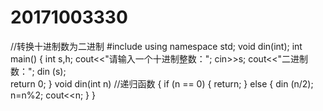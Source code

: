 # 20171003330
//转换十进制数为二进制
#include <iostream>
using namespace std;
void din(int);
int main()
{
	int s,h;
	cout<<"请输入一个十进制整数：";
	cin>>s;
	cout<<"二进制数：";
	din (s);	 
	return 0;
}
void din(int n)     //递归函数
{
 	if (n == 0)
 	{
  		return;
 	}
 	else
 	{
  		din (n/2);
  		n=n%2;
  		cout<<n;
 	}
}
